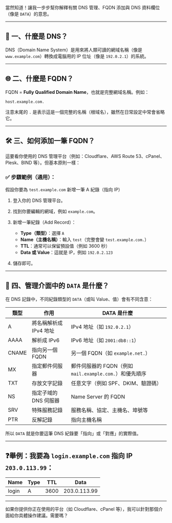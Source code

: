 當然知道！讓我一步步幫你解釋有關 DNS 管理、FQDN 添加與 DNS 資料欄位（像是 `DATA`）的意思。

---

## 🔧 一、什麼是 DNS？

DNS（Domain Name System）是用來將人類可讀的網域名稱（像是 `www.example.com`）轉換成電腦用的 IP 位址（像是 `192.0.2.1`）的系統。

---

## 🌐 二、什麼是 FQDN？

FQDN = **Fully Qualified Domain Name**，也就是完整網域名稱。例如：

```
host.example.com.
```

注意末尾的 `.` 是表示這是一個完整的名稱（根域名），雖然在日常設定中常會省略它。

---

## 🛠️ 三、如何添加一筆 FQDN？

這要看你使用的 DNS 管理平台（例如：Cloudflare、AWS Route 53、cPanel、Plesk、BIND 等）。但基本原則一樣：

### ✅ 步驟範例（通用）：

假設你要為 `test.example.com` 新增一筆 A 紀錄（指向 IP）

1. 登入你的 DNS 管理平台。
2. 找到你要編輯的網域，例如 `example.com`。
3. 新增一筆紀錄（Add Record）：

   * **Type（類型）**：選擇 `A`
   * **Name（主機名稱）**：輸入 `test`（完整會變 `test.example.com.`）
   * **TTL**：通常可以保留預設值（例如 3600 秒）
   * **Data 或 Value**：這就是 IP，例如 `192.0.2.123`
4. 儲存即可。

---

## 📄 四、管理介面中的 `DATA` 是什麼？

在 DNS 記錄中，不同紀錄類型的 `DATA`（或叫 Value、值）會有不同含意：

| 類型    | 作用             | DATA 是什麼                                 |
| ----- | -------------- | ---------------------------------------- |
| A     | 將名稱解析成 IPv4 地址 | IPv4 地址（如 `192.0.2.1`）                   |
| AAAA  | 解析成 IPv6       | IPv6 地址（如 `2001:db8::1`）                 |
| CNAME | 指向另一個 FQDN     | 另一個 FQDN（如 `example.net.`）               |
| MX    | 指定郵件伺服器        | 郵件伺服器的 FQDN（例如 `mail.example.com.`）和優先順序 |
| TXT   | 存放文字記錄         | 任意文字（例如 SPF、DKIM、驗證碼）                    |
| NS    | 指定子域的 DNS 伺服器  | Name Server 的 FQDN                       |
| SRV   | 特殊服務記錄         | 服務名稱、協定、主機名、埠號等                          |
| PTR   | 反解記錄           | 指向主機名稱                                   |

所以 `DATA` 就是你要這筆 DNS 紀錄要「指向」或「對應」的實際值。

---

## ❓舉例：我要為 `login.example.com` 指向 IP `203.0.113.99`：

| Name  | Type | TTL  | Data         |
| ----- | ---- | ---- | ------------ |
| login | A    | 3600 | 203.0.113.99 |

---

如果你提供你正在使用的平台（如 Cloudflare、cPanel 等），我可以針對那個介面給你具體操作建議。需要嗎？

